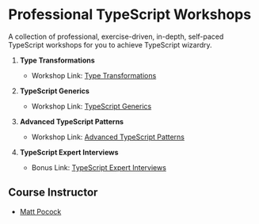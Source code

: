 # Professional TypeScript Workshops

A collection of professional, exercise-driven, in-depth, self-paced TypeScript workshops for you to achieve TypeScript wizardry.

1. **Type Transformations**
   - Workshop Link: [Type Transformations](https://www.totaltypescript.com/workshops/type-transformations)

2. **TypeScript Generics**
   - Workshop Link: [TypeScript Generics](https://github.com/total-typescript/type-transformations-workshop)

3. **Advanced TypeScript Patterns**
   - Workshop Link: [Advanced TypeScript Patterns](https://www.totaltypescript.com/workshops/advanced-typescript-patterns)

4. **TypeScript Expert Interviews**
   - Bonus Link: [TypeScript Expert Interviews](https://www.totaltypescript.com/bonuses/typescript-expert-interviews)

## Course Instructor
- [Matt Pocock](https://github.com/mattpocock)
